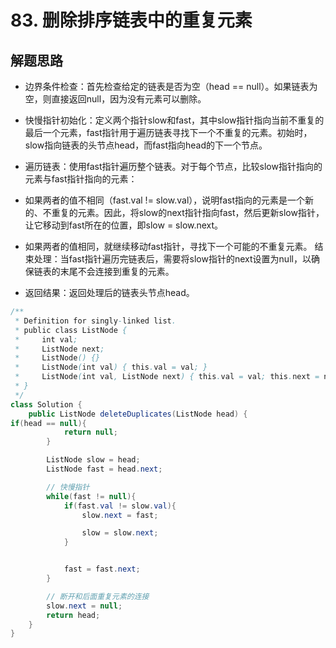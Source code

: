 # 83. 删除排序链表中的重复元素


## 解题思路

* 边界条件检查：首先检查给定的链表是否为空（head == null）。如果链表为空，则直接返回null，因为没有元素可以删除。

* 快慢指针初始化：定义两个指针slow和fast，其中slow指针指向当前不重复的最后一个元素，fast指针用于遍历链表寻找下一个不重复的元素。初始时，slow指向链表的头节点head，而fast指向head的下一个节点。

* 遍历链表：使用fast指针遍历整个链表。对于每个节点，比较slow指针指向的元素与fast指针指向的元素：

* 如果两者的值不相同（fast.val != slow.val），说明fast指向的元素是一个新的、不重复的元素。因此，将slow的next指针指向fast，然后更新slow指针，让它移动到fast所在的位置，即slow = slow.next。
* 如果两者的值相同，就继续移动fast指针，寻找下一个可能的不重复元素。
结束处理：当fast指针遍历完链表后，需要将slow指针的next设置为null，以确保链表的末尾不会连接到重复的元素。

* 返回结果：返回处理后的链表头节点head。

```java
/**
 * Definition for singly-linked list.
 * public class ListNode {
 *     int val;
 *     ListNode next;
 *     ListNode() {}
 *     ListNode(int val) { this.val = val; }
 *     ListNode(int val, ListNode next) { this.val = val; this.next = next; }
 * }
 */
class Solution {
    public ListNode deleteDuplicates(ListNode head) {
if(head == null){
            return null;
        }

        ListNode slow = head;
        ListNode fast = head.next;

        // 快慢指针
        while(fast != null){
            if(fast.val != slow.val){
                slow.next = fast;

                slow = slow.next;
            }


            fast = fast.next;
        }

        // 断开和后面重复元素的连接
        slow.next = null;
        return head;
    }
}

```